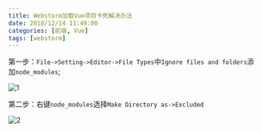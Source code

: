 ```yaml
---
title: Webstorm加载Vue项目卡死解决办法
date: 2018/12/14 11:49:00
categories: [前端, Vue]
tags: [webstorm]
---
```


第一步：`File->Setting->Editor->File Types`中`Ignore files and folders`添加`node_modules`;

![1](http://img.qizhenjun.com/QQ%E6%88%AA%E5%9B%BE20181214134118.png)

第二步：右键`node_modules`选择`Make Directory as->Excluded`

![2](http://img.qizhenjun.com/QQ%E6%88%AA%E5%9B%BE20181214134207.png)